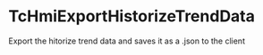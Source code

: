 # TcHmiExportHistorizeTrendData
 Export the hitorize trend data and saves it as a .json to the client
